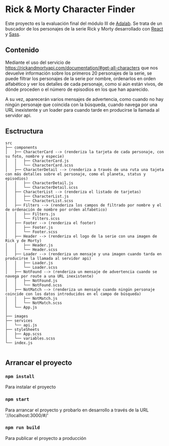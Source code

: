 # Rick & Morty Character Finder

Este proyecto es la evaluación final del módulo III de [Adalab](https://adalab.es/). Se trata de un buscador de los personajes de la serie Rick y Morty desarrollado con [React](https://es.reactjs.org/) y [Sass](https://sass-lang.com/).

## Contenido

Mediante el uso del servicio de https://rickandmortyapi.com/documentation/#get-all-characters que nos devuelve información sobre los primeros 20 personajes de la serie, se puede filtrar los personajes de la serie por nombre, ordenarlos en orden alfabético y ver los detalles de cada personaje, como si aún están vivos, de dónde proceden o el número de episodios en los que han aparecido.

A su vez, aparecerán varios mensajes de advertencia, como cuando no hay ningún personaje que coincida con la búsqueda, cuando navega por una URL inexistente y un loader para cuando tarde en producirse la llamada al servidor api.

## Esctructura

~~~
src
├── components
│   ├── CharacterCard --> (renderiza la tarjeta de cada personaje, con su foto, nombre y especie)
│   │   ├── CharacterCard.js
│   │   └── CharacterCard.scss
│   ├── CharacterDetail --> (renderiza a través de una ruta una tajeta con más detalles sobre el personaje, como el planeta, status y episodios)
│   │   ├── CharacterDetail.js
│   │   └── CharacterDetail.scss
│   ├── CharacterList --> (renderiza el listado de tarjetas)
│   │   ├── CharacterList.js
│   │   └── CharacterList.scss
│   ├── Filters --> (renderiza los campos de filtrado por nombre y el de ordenación de nombre por orden alfabético)
│   │   ├── Filters.js
│   │   └── Filters.scss
│   ├── Footer --> (renderiza el footer)
│   │   ├── Footer.js
│   │   └── Footer.scss
│   ├── Header --> (renderiza el logo de la serie con una imagen de Rick y de Morty)
│   │   ├── Header.js
│   │   └── Header.scss
│   ├── Loader --> (renderiza un mensaje y una imagen cuando tarda en producirse la llamada al servidor api)
│   │   ├── Loader.js
│   │   └── Loader.scss
│   ├── NotFound --> (renderiza un mensaje de advertencia cuando se navega por route a una URL inexistente)
│   │   ├── NotFound.js
│   │   └── NotFound.scss
│   ├── NotMatch --> (renderiza un mensaje cuando ningún personaje coincide con los datos introducidos en el campo de búsqueda)
│   │   ├── NotMatch.js
│   │   └── NotMatch.scss
│   └── App.js
│
├── images
├── services
│   └── api.js
├── styleSheets
│   ├── App.scss
│   └── variables.scss
└── index.js


~~~

## Arrancar el proyecto

### `npm install`

Para instalar el proyecto

### `npm start`

Para arrancar el proyecto y probarlo en desarrollo a través de la URL '//localhost:3000/#/'

### `npm run build`

Para publicar el proyecto a producción
